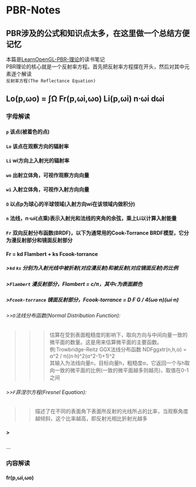 # PBR-Notes
## PBR涉及的公式和知识点太多，在这里做一个总结方便记忆<br>
本篇是[LearnOpenGL-PBR-理论](https://learnopengl-cn.github.io/07%20PBR/01%20Theory/)的读书笔记<br>
PBR理论的核心就是一个反射率方程。首先把反射率方程摆在开头，然后对其中元素逐个解读<br>
`反射率方程(The Reflectance Equation)`<br>
## Lo(p,ωo) = ∫Ω Fr(p,ωi,ωo) Li(p,ωi) n⋅ωi dωi<br>
### 字母解读<br>
#### `p` 该点(被着色的点)<br>
#### `Lo` 该点在观察方向的辐射率<br>
#### `Li` wi方向上入射光的辐射率<br>
#### `wo` 出射立体角，可视作观察方向向量<br>
#### `wi` 入射立体角，可视作入射方向向量<br>
#### `Ω` 以点p为球心的半球领域(入射方向wi在该领域内做积分)<br>
#### `n` 法线，n⋅ωi(点乘)表示入射光和法线的夹角的余弦，乘上Li以计算入射能量<br>
#### `Fr` 双向反射分布函数(BRDF)，以下为通常用的Cook-Torrance BRDF模型，它分为漫反射部分和镜面反射部分<br>
#### Fr = kd Flambert + ks Fcook-torrance<br>
##### >`kd` `ks` 分别为入射光线中被折射(对应漫反射)和被反射(对应镜面反射)的比例<br>
##### >`Flambert` 漫反射部分，Flambert = c/π，其中`c`为表面颜色<br>
##### >`Fcook-torrance` 镜面反射部分，Fcook-torrance = D F G / 4(ωo⋅n)(ωi⋅n)<br>
###### >>`D`法线分布函数(Normal Distribution Function):<br>
>>>估算在受到表面粗糙度的影响下，取向方向与中间向量一致的微平面的数量。这是用来估算微平面的主要函数。<br>
>>>例:Trowbridge-Reitz GGX法线分布函数 NDFggxtr(n,h,α) = α^2 / π((n·h)^2(α^2-1)+1)^2<br>
>>>其输入为法线向量n，目标向量h，粗糙度α，它返回一个与h取向一致的微平面的比例(一致的微平面越多则越亮)，取值在0-1之间<br>
###### >>`F`菲涅尔方程(Fresnel Equation):<br>
>>描述了在不同的表面角下表面所反射的光线所占的比率，当观察角度越倾斜，这个比率越高，即反射光相比折射光越多<br>
>>
##### >


...<br>
### 内容解读<br>
#### fr(p,ωi,ωo)<br>
